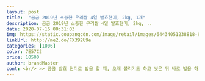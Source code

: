 ```yaml
---
layout: post 
title:  "곰곰 2019년 소중한 우리쌀 4일 발효현미, 2kg, 1개" 
description: 곰곰 2019년 소중한 우리쌀 4일 발효현미, 2kg, ..
date: 2020-07-16 00:31:03 
img: https://static.coupangcdn.com/image/retail/images/64434051238818-8e0fbb01-ea2b-45c5-aade-cf604875d0bd.jpg 
linkUrl: http://me2.do/FX392U9e 
categories: [1006] 
color: 7E57C2 
price: 10500 
author: brandMaster 
cont: <br/> >> 곰곰 발효 현미로 밥을 할 때, 오래 불리기도 하고 씻은 뒤 바로 밥을 하기도 했는데 15분 정도 불린 것이 쌀알 식감이 좋았습니다.<br/><br/>>> 곰곰 추정미로 흰쌀밥 할 때는 쌀알이 건조해보여서 물을 많이 넣고 밥을 했는데, 곰곰 발효 현미는 쌀알이 작지만 단단하고 윤기가 있어서 물을 평소 현미밥 할 때 정도로 넣었습니다.<br/><br/>>> 다만, 이번에 현미밥을 할 때 찰기+윤기가 많은 흰쌀을 곰곰 발효 현미와 섞었습니다.<br/> 그 이유일 수도 있기 때문에 다른 쌀과도 한 번 섞어서 밥을 지어 비교할 예정입니다.<br/><br/>>> 쌀 껍질이나 기타 이물질은 보이지 않았지만, 푸르딩딩한 현미 쌀알이 생각보다 너무 보여서 초반에 당황했습니다.<br/><br/>>> 쌀을 씻다가 어느 정도 물이 투명해지면서 쌀이 보일 때쯤 밥을 안치는데, 쌀 씻은 물이 깨끗해서 두 번만에 씻는 것을 멈췄습니다.<br/><br/>>> 씹으면 흰쌀알과 다른 꼬드득한 식감이 좋고, 고소합니다.<br/><br/>+++<br/>++++++<br/><br/> -  흰쌀밥할 때보다 물을 좀 더 넣고 밥을 했습니다.<br/><br/><br/> - 곰곰 발효 현미+쌀은 오래 씻지 않아도 쌀 씻은 물이 깨끗하더군요.<br/><br/><br/> - 곰곰 발효 현미와 흰쌀이 겉돌지 않고 잘 어우러져서서 현미밥이 잘 되더군요.<br/><br/><br/> - 중간중간 푸르딩딩한 현미 쌀알이 눈에 많이 띄었습니다.<br/><br/><br/> - 집에서 덮밥이나 볶음밥을 자주 해먹는데, 그 때 활용해도 밥맛이 양념과 잘 어우러져 맛있더군요.<br/><br/><br/> - 현미 쌀알이 작고 단단한 편이고, 깨지거나 크게 흠이 있는 것이 없었습니다.<br/><br/><br/> - 현미밥을 할때 현미+쌀은 15분 정도 불렸습니다.<br/><br/> 
---
```

 